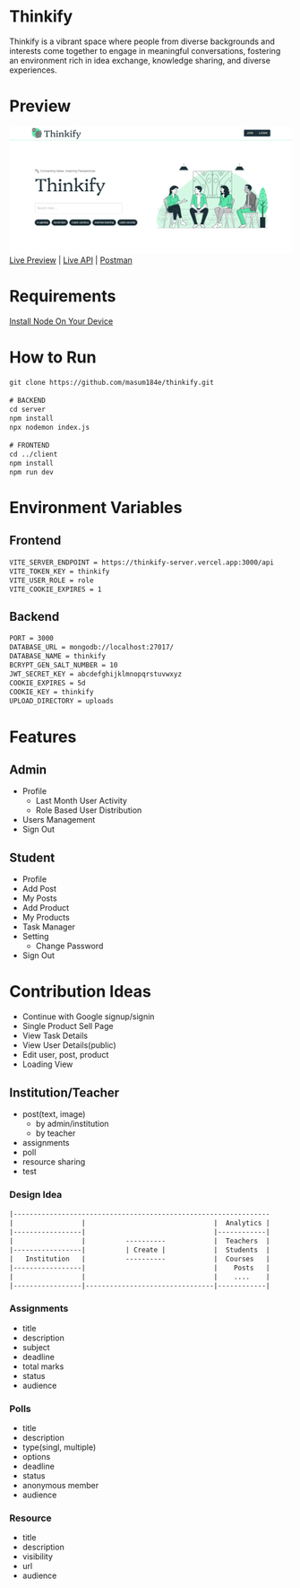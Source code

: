 # Thinkify

Thinkify is a vibrant space where people from diverse backgrounds and interests come together to engage in meaningful conversations, fostering an environment rich in idea exchange, knowledge sharing, and diverse experiences.

# Preview

<img src="/preview.png">
<a href="https://thinkify.vercel.app" target="_blank">Live Preview</a> | <a href="https://thinkify-server.vercel.app" target="_blank">Live API</a> | <a href="https://documenter.getpostman.com/view/27027258/2sA3dxEXJh" target="_blank">Postman</a>

# Requirements

[Install Node On Your Device](https://nodejs.org/)

# How to Run

```
git clone https://github.com/masum184e/thinkify.git

# BACKEND
cd server
npm install
npx nodemon index.js

# FRONTEND
cd ../client
npm install
npm run dev
```

# Environment Variables

## Frontend

```
VITE_SERVER_ENDPOINT = https://thinkify-server.vercel.app:3000/api
VITE_TOKEN_KEY = thinkify
VITE_USER_ROLE = role
VITE_COOKIE_EXPIRES = 1
```

## Backend

```
PORT = 3000
DATABASE_URL = mongodb://localhost:27017/
DATABASE_NAME = thinkify
BCRYPT_GEN_SALT_NUMBER = 10
JWT_SECRET_KEY = abcdefghijklmnopqrstuvwxyz
COOKIE_EXPIRES = 5d
COOKIE_KEY = thinkify
UPLOAD_DIRECTORY = uploads
```

# Features

## Admin

- Profile
  - Last Month User Activity
  - Role Based User Distribution
- Users Management
- Sign Out

## Student

- Profile
- Add Post
- My Posts
- Add Product
- My Products
- Task Manager
- Setting
  - Change Password
- Sign Out

# Contribution Ideas

- Continue with Google signup/signin
- Single Product Sell Page
- View Task Details
- View User Details(public)
- Edit user, post, product
- Loading View

## Institution/Teacher

- post(text, image)
  - by admin/institution
  - by teacher
- assignments
- poll
- resource sharing
- test

### Design Idea

```
|----------------------------------------------------------------
|                 |                                |  Analytics |
|-----------------|                                |------------|
|                 |          ----------            |  Teachers  |
|-----------------|          | Create |            |  Students  |
|   Institution   |          ----------            |  Courses   |
|-----------------|                                |    Posts   |
|                 |                                |    ....    |
|-----------------|--------------------------------|------------|
```

### Assignments

- title
- description
- subject
- deadline
- total marks
- status
- audience

### Polls

- title
- description
- type(singl, multiple)
- options
- deadline
- status
- anonymous member
- audience

### Resource

- title
- description
- visibility
- url
- audience
